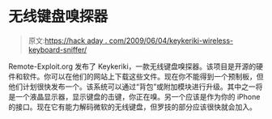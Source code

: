 # 无线键盘嗅探器

> 原文:[https://hack aday . com/2009/06/04/keykeriki-wireless-keyboard-sniffer/](https://hackaday.com/2009/06/04/keykeriki-wireless-keyboard-sniffer/)

Remote-Exploit.org 发布了 Keykeriki，一款无线键盘嗅探器。该项目是开源的硬件和软件。你可以在他们的网站上下载这些文件。现在你不能得到一个预制板，但他们计划很快发布一个。该系统可以通过“背包”或附加模块进行升级。其中之一将是一个液晶显示器，显示键盘的击键，你正在嗅。另一个应该是作为你的 iPhone 的接口。现在它有能力解码微软的无线键盘，但罗技的部分应该很快就会加入。